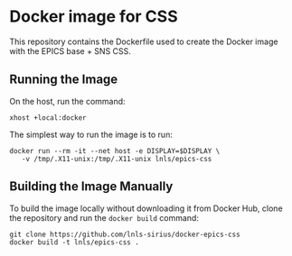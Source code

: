 # Docker image for CSS

This repository contains the Dockerfile used to create the Docker image with the
EPICS base + SNS CSS.

## Running the Image

On the host, run the command:

    xhost +local:docker

The simplest way to run the image is to run:

    docker run --rm -it --net host -e DISPLAY=$DISPLAY \
       -v /tmp/.X11-unix:/tmp/.X11-unix lnls/epics-css

## Building the Image Manually

To build the image locally without downloading it from Docker Hub, clone the
repository and run the `docker build` command:

    git clone https://github.com/lnls-sirius/docker-epics-css
    docker build -t lnls/epics-css .
